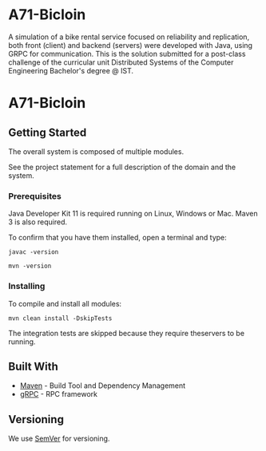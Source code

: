 # A71-Bicloin
A simulation of a bike rental service focused on reliability and replication, both front (client) and backend (servers) were developed with Java, using GRPC for communication. This is the solution submitted for a post-class challenge of the curricular unit Distributed Systems of the Computer Engineering Bachelor's degree @ IST. 

# A71-Bicloin

## Getting Started

The overall system is composed of multiple modules.

See the project statement for a full description of the domain and the system.

### Prerequisites

Java Developer Kit 11 is required running on Linux, Windows or Mac.
Maven 3 is also required.

To confirm that you have them installed, open a terminal and type:

```
javac -version

mvn -version
```

### Installing

To compile and install all modules:

```
mvn clean install -DskipTests
```

The integration tests are skipped because they require theservers to be running.

## Built With

* [Maven](https://maven.apache.org/) - Build Tool and Dependency Management
* [gRPC](https://grpc.io/) - RPC framework


## Versioning

We use [SemVer](http://semver.org/) for versioning. 
